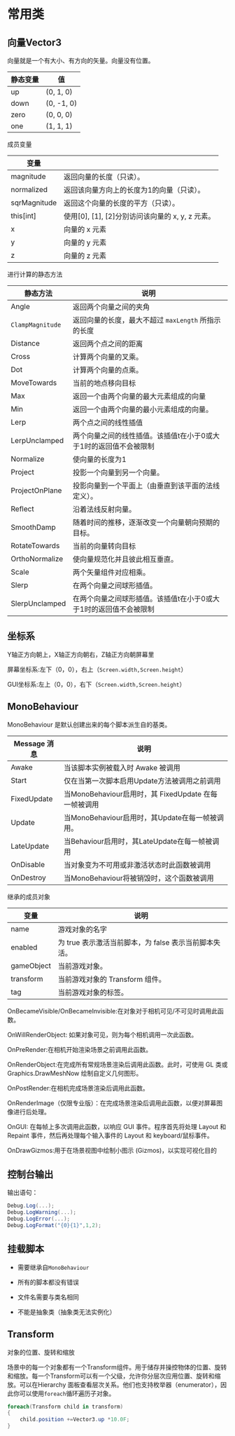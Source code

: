# 常用类

## 向量Vector3

向量就是一个有大小、有方向的矢量。向量没有位置。

| 静态变量 | 值         |
| -------- | ---------- |
| up       | (0, 1, 0)  |
| down     | (0, -1, 0) |
| zero     | (0, 0, 0)  |
| one      | (1, 1, 1)  |

成员变量

| 变量         |                                                  |
| ------------ | ------------------------------------------------ |
| magnitude    | 返回向量的长度（只读）。                         |
| normalized   | 返回该向量方向上的长度为1的向量（只读）。        |
| sqrMagnitude | 返回这个向量的长度的平方（只读）。               |
| this[int]    | 使用[0], [1], [2]分别访问该向量的 x, y, z 元素。 |
| x            | 向量的 x 元素                                    |
| y            | 向量的 y 元素                                    |
| z            | 向量的 z 元素                                    |

进行计算的静态方法

| 静态方法         | 说明                                                         |
| ---------------- | ------------------------------------------------------------ |
| Angle            | 返回两个向量之间的夹角                                       |
| `ClampMagnitude` | 返回向量的长度，最大不超过 `maxLength` 所指示的长度          |
| Distance         | 返回两个点之间的距离                                         |
| Cross            | 计算两个向量的叉乘。                                         |
| Dot              | 计算两个向量的点乘。                                         |
| MoveTowards      | 当前的地点移向目标                                           |
| Max              | 返回一个由两个向量的最大元素组成的向量                       |
| Min              | 返回一个由两个向量的最小元素组成的向量。                     |
| Lerp             | 两个点之间的线性插值                                         |
| LerpUnclamped    | 两个向量之间的线性插值。该插值t在小于0或大于1时的返回值不会被限制 |
| Normalize        | 使向量的长度为1                                              |
| Project          | 投影一个向量到另一个向量。                                   |
| ProjectOnPlane   | 投影向量到一个平面上（由垂直到该平面的法线定义）。           |
| Reflect          | 沿着法线反射向量。                                           |
| SmoothDamp       | 随着时间的推移，逐渐改变一个向量朝向预期的目标。             |
| RotateTowards    | 当前的向量转向目标                                           |
| OrthoNormalize   | 使向量规范化并且彼此相互垂直。                               |
| Scale            | 两个矢量组件对应相乘。                                       |
| Slerp            | 在两个向量之间球形插值。                                     |
| SlerpUnclamped   | 在两个向量之间球形插值。该插值t在小于0或大于1时的返回值不会被限制 |



## 坐标系

Y轴正方向朝上，X轴正方向朝右，Z轴正方向朝屏幕里	

屏幕坐标系:左下（0，0），右上（`Screen.width,Screen.height`）

GUI坐标系:左上（0，0），右下（`Screen.width,Screen.height`）

## MonoBehaviour

MonoBehaviour 是默认创建出来的每个脚本派生自的基类。

| Message 消息 | 说明                                                 |
| ------------ | ---------------------------------------------------- |
| Awake        | 当该脚本实例被载入时 Awake 被调用                    |
| Start        | 仅在当第一次脚本启用Update方法被调用之前调用         |
| FixedUpdate  | 当MonoBehaviour启用时，其 FixedUpdate 在每一帧被调用 |
| Update       | 当MonoBehaviour启用时，其Update在每一帧被调用。      |
| LateUpdate   | 当Behaviour启用时，其LateUpdate在每一帧被调用        |
| OnDisable    | 当对象变为不可用或非激活状态时此函数被调用           |
| OnDestroy    | 当MonoBehaviour将被销毁时，这个函数被调用            |

继承的成员对象



| 变量       | 说明                                                  |
| ---------- | ----------------------------------------------------- |
| name       | 游戏对象的名字                                        |
| enabled    | 为 true 表示激活当前脚本，为 false 表示当前脚本失活。 |
| gameObject | 当前游戏对象。                                        |
| transform  | 当前游戏对象的 Transform 组件。                       |
| tag        | 当前游戏对象的标签。                                  |

OnBecameVisible/OnBecameInvisible:在对象对于相机可见/不可见时调用此函数。

OnWillRenderObject: 如果对象可见，则为每个相机调用一次此函数。

OnPreRender:在相机开始渲染场景之前调用此函数。

OnRenderObject:在完成所有常规场景渲染后调用此函数。此时，可使用 GL 类或Graphics.DrawMeshNow 绘制自定义几何图形。

OnPostRender:在相机完成场景渲染后调用此函数。

OnRenderImage（仅限专业版）：在完成场景渲染后调用此函数，以便对屏幕图像进行后处理。

OnGUI: 在每帧上多次调用此函数，以响应 GUI 事件。程序首先将处理 Layout 和 Repaint 事件，然后再处理每个输入事件的 Layout 和 keyboard/鼠标事件。

OnDrawGizmos:用于在场景视图中绘制小图示 (Gizmos)，以实现可视化目的

## 控制台输出

输出语句：

```c#
Debug.Log(...);
Debug.LogWarning(...);
Debug.LogError(...);
Debug.LogFormat("{0}{1}",1,2);
```

## 挂载脚本

+ 需要继承自`MonoBehaviour`

+  所有的脚本都没有错误
+  文件名需要与类名相同
+ 不能是抽象类（抽象类无法实例化）

## Transform

对象的位置、旋转和缩放

场景中的每一个对象都有一个Transform组件。用于储存并操控物体的位置、旋转和缩放。每一个Transform可以有一个父级，允许你分层次应用位置、旋转和缩放。可以在Hierarchy 面板查看层次关系。他们也支持枚举器（enumerator），因此你可以使用`foreach`循环遍历子对象。

```C#
foreach(Transform child in transform)
{
    child.position +=Vector3.up *10.0F;
}
```

